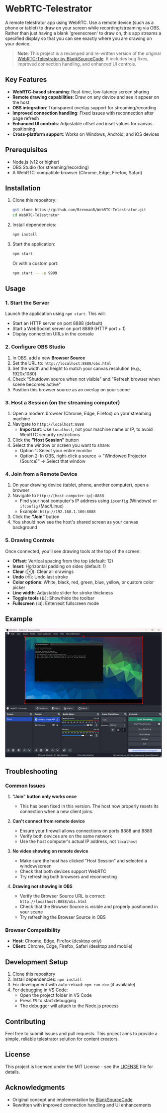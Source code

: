 # WebRTC-Telestrator

A remote telestrator app using WebRTC. Use a remote device (such as a phone or tablet) to draw on your screen while recording/streaming via OBS. Rather than just having a blank 'greenscreen' to draw on, this app streams a specified display so that you can see exactly where you are drawing on your device.

> **Note**: This project is a revamped and re-written version of the original [WebRTC-Telestrator by BlankSourceCode](https://github.com/BlankSourceCode/WebRTC-Telestrator). It includes bug fixes, improved connection handling, and enhanced UI controls.

## Key Features

- **WebRTC-based streaming**: Real-time, low-latency screen sharing
- **Remote drawing capabilities**: Draw on any device and see it appear on the host
- **OBS integration**: Transparent overlay support for streaming/recording
- **Improved connection handling**: Fixed issues with reconnection after page refresh
- **Enhanced UI controls**: Adjustable offset and inset values for canvas positioning
- **Cross-platform support**: Works on Windows, Android, and iOS devices

## Prerequisites

- Node.js (v12 or higher)
- OBS Studio (for streaming/recording)
- A WebRTC-compatible browser (Chrome, Edge, Firefox, Safari)

## Installation

1. Clone this repository:
   ```bash
   git clone https://github.com/BrennanB/WebRTC-Telestrator.git
   cd WebRTC-Telestrator
   ```

2. Install dependencies:
   ```bash
   npm install
   ```

3. Start the application:
   ```bash
   npm start
   ```
   
   Or with a custom port:
   ```bash
   npm start -- -p 9999
   ```

## Usage

### 1. Start the Server
Launch the application using `npm start`. This will:
- Start an HTTP server on port 8888 (default)
- Start a WebSocket server on port 8889 (HTTP port + 1)
- Display connection URLs in the console

### 2. Configure OBS Studio
1. In OBS, add a new **Browser Source**
2. Set the URL to: `http://localhost:8888/obs.html`
3. Set the width and height to match your canvas resolution (e.g., 1920x1080)
4. Check "Shutdown source when not visible" and "Refresh browser when scene becomes active"
5. Position this browser source as an overlay on your scene

### 3. Host a Session (on the streaming computer)
1. Open a modern browser (Chrome, Edge, Firefox) on your streaming machine
2. Navigate to `http://localhost:8888`
   - **Important**: Use `localhost`, not your machine name or IP, to avoid WebRTC security restrictions
3. Click the **"Host Session"** button
4. Select the window or screen you want to share:
   - Option 1: Select your entire monitor
   - Option 2: In OBS, right-click a source → "Windowed Projector (Source)" → Select that window

### 4. Join from a Remote Device
1. On your drawing device (tablet, phone, another computer), open a browser
2. Navigate to `http://[host-computer-ip]:8888`
   - Find your host computer's IP address using `ipconfig` (Windows) or `ifconfig` (Mac/Linux)
   - Example: `http://192.168.1.100:8888`
3. Click the **"Join"** button
4. You should now see the host's shared screen as your canvas background

### 5. Drawing Controls
Once connected, you'll see drawing tools at the top of the screen:
- **Offset**: Vertical spacing from the top (default: 12)
- **Inset**: Horizontal padding on sides (default: 1)
- **Clear** (⊗): Clear all drawings
- **Undo** (⟲): Undo last stroke
- **Color options**: White, black, red, green, blue, yellow, or custom color picker
- **Line width**: Adjustable slider for stroke thickness
- **Toggle tools** (⇊): Show/hide the toolbar
- **Fullscreen** (⇉): Enter/exit fullscreen mode

## Example

![Usage Demo](WebRTC-Telestrator.gif)

## Troubleshooting

### Common Issues

1. **"Join" button only works once**
   - This has been fixed in this version. The host now properly resets its connection when a new client joins.

2. **Can't connect from remote device**
   - Ensure your firewall allows connections on ports 8888 and 8889
   - Verify both devices are on the same network
   - Use the host computer's actual IP address, not `localhost`

3. **No video showing on remote device**
   - Make sure the host has clicked "Host Session" and selected a window/screen
   - Check that both devices support WebRTC
   - Try refreshing both browsers and reconnecting

4. **Drawing not showing in OBS**
   - Verify the Browser Source URL is correct: `http://localhost:8888/obs.html`
   - Check that the Browser Source is visible and properly positioned in your scene
   - Try refreshing the Browser Source in OBS

### Browser Compatibility
- **Host**: Chrome, Edge, Firefox (desktop only)
- **Client**: Chrome, Edge, Firefox, Safari (desktop and mobile)

## Development Setup

1. Clone this repository
2. Install dependencies: `npm install`
3. For development with auto-reload: `npm run dev` (if available)
4. For debugging in VS Code:
   - Open the project folder in VS Code
   - Press `F5` to start debugging
   - The debugger will attach to the Node.js process

## Contributing

Feel free to submit issues and pull requests. This project aims to provide a simple, reliable telestrator solution for content creators.

## License

This project is licensed under the MIT License - see the [LICENSE](LICENSE) file for details.

## Acknowledgments

- Original concept and implementation by [BlankSourceCode](https://github.com/BlankSourceCode/WebRTC-Telestrator)
- Rewritten with improved connection handling and UI enhancements